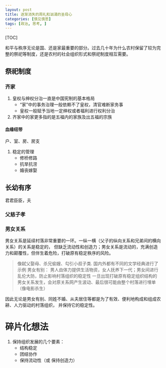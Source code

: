 ```yaml
---
layout: post
title: 逐渐消失的周礼和汹涌的圣母心
categories: [慎见慎思]
tags: [政治, 思考, ]
---
```


[TOC]

和平与秩序无论是国、还是家最重要的部分。过去几十年为什么农村保留了较为完整的祭祀等制度，还是农村的社会组织形式和祭祀制度相互需要。

## 祭祀制度 ##
### 齐家 ###
1. 皇权与绅权分治一直是中国宪制的基本格局
    * “家”中的事务治理一般依赖不了皇权，清官难断家务事
    * 皇权一般赋予当地一定绅权或者福利进行权利分治
2. 齐家中的家更多指的是五福内的家族及出五福的宗族

#### 血缘纽带 ####
户、室、房、房支
1. 稳定的管理
    * 修桥修路
    * 抗旱抗涝
    * 婚丧嫁娶

## 长幼有序 ##
君君臣臣，夫

### 父慈子孝 ###

### 男女关系 ###
男女关系是延续村落非常重要的一环。一纵一横（父子的纵向关系和兄弟间的横向关系）的关系是稳定的，
但缺乏流动性和创造力；男女关系是流动的，充满创造力和颠覆性，但伴生着危险，打破原有稳定秩序的风险。

> 像弑父娶母、杀兄偷嫂、勾引小叔子类. 国内外都有不同的文学经典进行了示例
> 男女有别： 男人由体力提供生活物资，女人抚养下一代；男女间进行乱伦大防，防止影响村落组织的稳定性
> 一旦出现打破原有稳定组织结构的男女关系发生，会对原关系网产生波动、最后很可能由整个村落进行埋单 （像电影杀生）

因此无论是男女有别、同姓不婚、从夫居住等都是为了有效、便利地构成和组成农耕、人力驱动的村落组织，
并保持它的稳定性。




# 碎片化想法 #
1. 保持组织发展的几个要素：
    - 结构稳定
    - 团结协作
    - 保持流动性（或 保持创造力）









##
